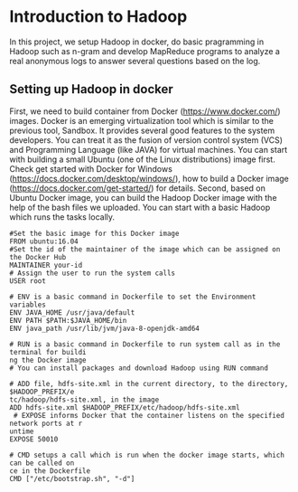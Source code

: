 # Introduction to Hadoop 

In this project, we setup Hadoop in docker, do basic pragramming in Hadoop such as n-gram and develop MapReduce programs to analyze a real anonymous logs to 
answer several questions based on the log. 

## Setting up Hadoop in docker

First, we need to build  container  from  Docker  (https://www.docker.com/)  images. Docker is an emerging virtualization  tool  which is  similar to  the previous  tool,  Sandbox.  It  provides  several  good features  to  the  system  developers.  You  can  treat  it  as  the  fusion  of  version  control  system (VCS)  and  Programming  Language  (like  JAVA)  for  virtual  machines.  You  can  start  with building a small Ubuntu (one of the Linux distributions) image first. Check get started with Docker  for  Windows  (https://docs.docker.com/desktop/windows/),  how  to  build  a  Docker image (https://docs.docker.com/get-started/) for details. Second, based on Ubuntu Docker image, you can build the Hadoop Docker image with the help of the bash files we uploaded. You can start with a basic Hadoop which runs the tasks locally.

```
#Set the basic image for this Docker image 
FROM ubuntu:16.04 
#Set the id of the maintainer of the image which can be assigned on the Docker Hub 
MAINTAINER your-id 
# Assign the user to run the system calls 
USER root 
 
# ENV is a basic command in Dockerfile to set the Environment variables 
ENV JAVA_HOME /usr/java/default 
ENV PATH $PATH:$JAVA_HOME/bin 
ENV java_path /usr/lib/jvm/java-8-openjdk-amd64 
 
# RUN is a basic command in Dockerfile to run system call as in the terminal for buildi
ng the Docker image 
# You can install packages and download Hadoop using RUN command  
 
# ADD file, hdfs-site.xml in the current directory, to the directory, $HADOOP_PREFIX/e
tc/hadoop/hdfs-site.xml, in the image 
ADD hdfs-site.xml $HADOOP_PREFIX/etc/hadoop/hdfs-site.xml
 # EXPOSE informs Docker that the container listens on the specified network ports at r
untime 
EXPOSE 50010 
 
# CMD setups a call which is run when the docker image starts, which can be called on
ce in the Dockerfile 
CMD ["/etc/bootstrap.sh", "-d"]
```
